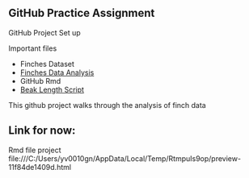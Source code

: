 ## GitHub Practice Assignment

GitHub Project Set up

Important files

- Finches Dataset
- [Finches Data Analysis](GitHub_Practice.md)
- GitHub Rmd
- [Beak Length Script](beak_length.R)

This github project walks through the analysis of finch data

## Link for now:
Rmd file project file:///C:/Users/yv0010gn/AppData/Local/Temp/RtmpuIs9op/preview-11f84de1409d.html